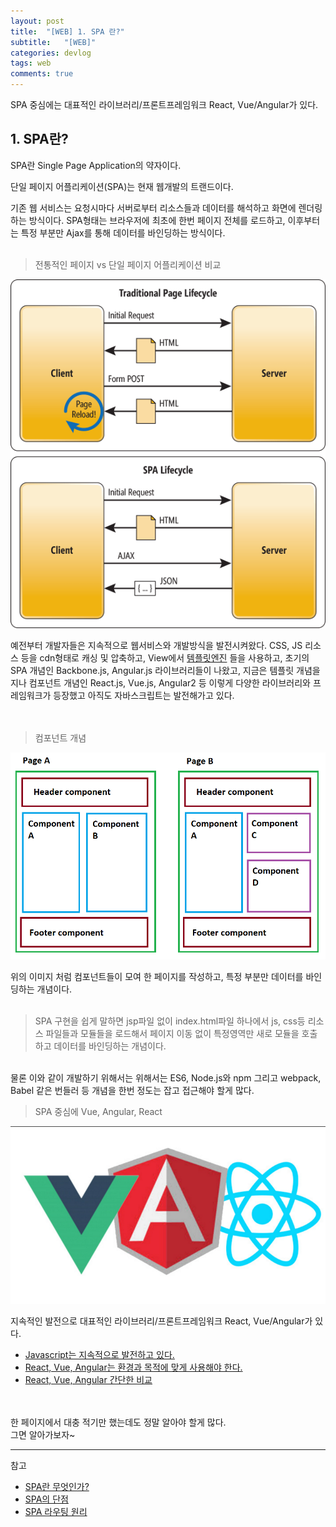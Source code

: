 ```yaml
---
layout: post
title:  "[WEB] 1. SPA 란?"
subtitle:   "[WEB]"
categories: devlog
tags: web
comments: true
---
```


SPA 중심에는 대표적인 라이브러리/프론트프레임워크 React, Vue/Angular가 있다.


## 1. SPA란?

SPA란 Single Page Application의 약자이다.

단일 페이지 어플리케이션(SPA)는 현재 웹개발의 트랜드이다.

기존 웹 서비스는 요청시마다 서버로부터 리소스들과 데이터를 해석하고 화면에 렌더링하는 방식이다.
SPA형태는 브라우저에 최초에 한번 페이지 전체를 로드하고, 이후부터는 특정 부분만 Ajax를 통해 데이터를 바인딩하는 방식이다. 
<br><br>

> 전통적인 페이지 vs 단일 페이지 어플리케이션 비교

[![SPA step1](/assets/img/web/201808/2018-08-01-SPA-step1.png)]() 


예전부터 개발자들은 지속적으로 웹서비스와 개발방식을 발전시켜왔다. CSS, JS 리소스 등을 cdn형태로 캐싱 및 압축하고, View에서 
[템플릿엔진](https://www.slideshare.net/SeongSikChoi/java-script-template-engine) 들을 사용하고, 
초기의 SPA 개념인 Backbone.js, Angular.js 라이브러리들이 나왔고, 지금은 템플릿 개념을 지나 컴포넌트 개념인 React.js, Vue.js, Angular2 등 이렇게 다양한 라이브러리와 프레임워크가 등장했고 아직도 자바스크립트는 발전해가고 있다.  
<br><br>

> 컴포넌트 개념

[![SPA step2](/assets/img/web/201808/2018-08-01-SPA-step2.png)]()

위의 이미지 처럼 컴포넌트들이 모여 한 페이지를 작성하고, 특정 부분만 데이터를 바인딩하는 개념이다.
<br><br>


>SPA 구현을 쉽게 말하면 jsp파일 없이 index.html파일 하나에서 js, css등 리소스 파일들과 모듈들을 로드해서 페이지 이동 없이 특정영역만 새로
모듈을 호출하고 데이터를 바인딩하는 개념이다.  
<br>
물론 이와 같이 개발하기 위해서는 위해서는 ES6, Node.js와 npm 그리고 webpack, Babel 같은 번들러 등 개념을 한번 정도는 잡고 접근해야 할게 많다.

<br>

> SPA 중심에 Vue, Angular, React

[![SPA step3](/assets/img/web/201808/2018-08-01-SPA-step3.png)]()

지속적인 발전으로 대표적인 라이브러리/프론트프레임워크 React, Vue/Angular가 있다.
- [Javascript는 지속적으로 발전하고 있다.](https://d2.naver.com/helloworld/3259111)
- [React, Vue, Angular는 환경과 목적에 맞게 사용해야 한다.](https://www.slideshare.net/GunheeLee2/angular-react-vue)
- [React, Vue, Angular 간단한 비교](http://blog.jeonghwan.net/vue/2017/03/29/is-vue-better-than-angular-react.html)  
<br><br>


한 페이지에서 대충 적기만 했는데도 정말 알아야 할게 많다.  
그면 알아가보자~

---
참고
- [SPA란 무엇인가?](http://devstory.ibksplatform.com/2017/08/spasigle-page-applications.html)
- [SPA의 단점](http://m.mkexdev.net/374)
- [SPA 라우팅 원리](http://reimaginer.tistory.com/entry/spa-and-spa-routing)
